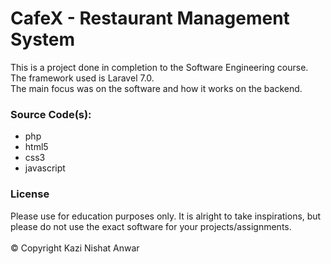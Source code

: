 # CafeX - Restaurant Management System

This is a project done in completion to the Software Engineering course. <br> The framework used is Laravel 7.0. <br> The main focus was on the software and how it works on the backend.

### Source Code(s):

- php
- html5
- css3
- javascript

### License

Please use for education purposes only. It is alright to take inspirations, but please do not use the exact software for your projects/assignments. <br> <br> © Copyright Kazi Nishat Anwar

